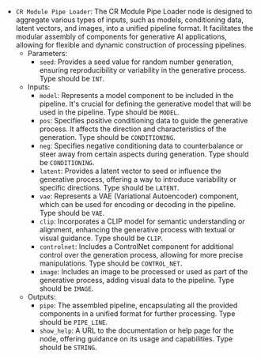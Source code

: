 - `CR Module Pipe Loader`: The CR Module Pipe Loader node is designed to aggregate various types of inputs, such as models, conditioning data, latent vectors, and images, into a unified pipeline format. It facilitates the modular assembly of components for generative AI applications, allowing for flexible and dynamic construction of processing pipelines.
    - Parameters:
        - `seed`: Provides a seed value for random number generation, ensuring reproducibility or variability in the generative process. Type should be `INT`.
    - Inputs:
        - `model`: Represents a model component to be included in the pipeline. It's crucial for defining the generative model that will be used in the pipeline. Type should be `MODEL`.
        - `pos`: Specifies positive conditioning data to guide the generative process. It affects the direction and characteristics of the generation. Type should be `CONDITIONING`.
        - `neg`: Specifies negative conditioning data to counterbalance or steer away from certain aspects during generation. Type should be `CONDITIONING`.
        - `latent`: Provides a latent vector to seed or influence the generative process, offering a way to introduce variability or specific directions. Type should be `LATENT`.
        - `vae`: Represents a VAE (Variational Autoencoder) component, which can be used for encoding or decoding in the pipeline. Type should be `VAE`.
        - `clip`: Incorporates a CLIP model for semantic understanding or alignment, enhancing the generative process with textual or visual guidance. Type should be `CLIP`.
        - `controlnet`: Includes a ControlNet component for additional control over the generation process, allowing for more precise manipulations. Type should be `CONTROL_NET`.
        - `image`: Includes an image to be processed or used as part of the generative process, adding visual data to the pipeline. Type should be `IMAGE`.
    - Outputs:
        - `pipe`: The assembled pipeline, encapsulating all the provided components in a unified format for further processing. Type should be `PIPE_LINE`.
        - `show_help`: A URL to the documentation or help page for the node, offering guidance on its usage and capabilities. Type should be `STRING`.

